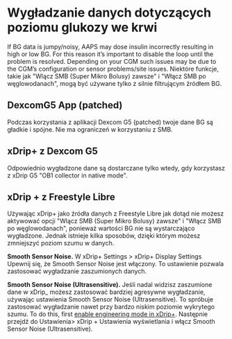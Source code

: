 # Wygładzanie danych dotyczących poziomu glukozy we krwi

If BG data is jumpy/noisy, AAPS may dose insulin incorrectly resulting in high or low BG. For this reason it’s important to disable the loop until the problem is resolved. Depending on your CGM such issues may be due to the CGM’s configuration or sensor problems/site issues. Niektóre funkcje, takie jak "Wlącz SMB (Super Mikro Bolusy) zawsze" i "Włącz SMB po węglowodanach", mogą być używane tylko z silnie filtrującym źródłem BG.

## DexcomG5 App (patched)

Podczas korzystania z aplikacji Dexcom G5 (patched) twoje dane BG są gładkie i spójne. Nie ma ograniczeń w korzystaniu z SMB.

## xDrip+ z Dexcom G5

Odpowiednio wygładzone dane są dostarczane tylko wtedy, gdy korzystasz z xDrip G5 "OB1 collector in native mode".

## xDrip + z Freestyle Libre

Używając xDrip+ jako źródła danych z Freestyle Libre jak dotąd nie możesz aktywować opcji "Wlącz SMB (Super Mikro Bolusy) zawsze" i "Włącz SMB po węglowodanach", ponieważ wartości BG nie są wystarczająco wygładzone. Jednak istnieje kilka sposobów, dzięki którym możesz zmniejszyć poziom szumu w danych.

**Smooth Sensor Noise.** W xDrip+ Settings > xDrip+ Display Settings Upewnij się, że Smooth Sensor Noise jest włączony. To ustawienie pozwala zastosować wygładzanie zaszumionych danych.

**Smooth Sensor Noise (Ultrasensitive).** Jeśli nadal widzisz zaszumione dane w xDrip_ możesz zastosować bardziej agresywne wygładzanie, używając ustawienia Smooth Sensor Noise (Ultrasensitive). To spróbuje zastosować wygładzanie nawet przy bardzo niskim poziomie wykrytego szumu. To do this, first [enable engineering mode in xDrip+](https://github.com/MilosKozak/AndroidAPS/wiki/Enabling-Engineering-Mode-in-xDrip). Następnie przejdź do Ustawienia> xDrip + Ustawienia wyświetlania i włącz Smooth Sensor Noise (Ultrasensitive).